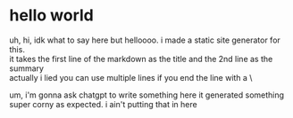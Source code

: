# hello world
uh, hi, idk what to say here but helloooo. i made a static site generator for this. \
it takes the first line of the markdown as the title and the 2nd line as the summary \
actually i lied you can use multiple lines if you end the line with a \\


um, i'm gonna ask chatgpt to write something here
it generated something super corny as expected. i ain't putting that in here

